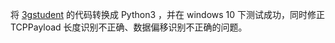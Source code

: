 将 [3gstudent](https://3gstudent.github.io/%E6%B8%97%E9%80%8F%E6%8A%80%E5%B7%A7-%E5%88%A9%E7%94%A8netsh%E6%8A%93%E5%8F%96%E8%BF%9E%E6%8E%A5%E6%96%87%E4%BB%B6%E6%9C%8D%E5%8A%A1%E5%99%A8%E7%9A%84NTLMv2-Hash) 的代码转换成 Python3 ，并在 windows 10 下测试成功，同时修正 TCPPayload 长度识别不正确、数据偏移识别不正确的问题。
